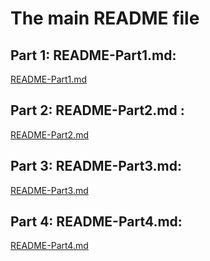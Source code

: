 # The main README file



## Part 1: README-Part1.md:

[README-Part1.md](/README-Part1.md)

## Part 2: README-Part2.md :
[README-Part2.md](/README-Part2.md)

## Part 3: README-Part3.md:
[README-Part3.md](/README-Part3.md)

## Part 4: README-Part4.md:
[README-Part4.md](/README-Part4.md)

